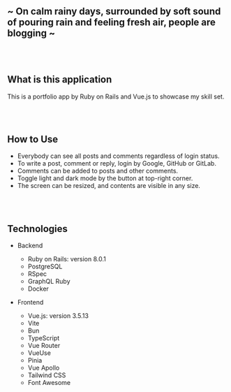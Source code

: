 ## ~ On calm rainy days, surrounded by soft sound of pouring rain and feeling fresh air, people are blogging ~

<br />
<br />

## What is this application

This is a portfolio app by Ruby on Rails and Vue.js to showcase my skill set.

<br />
<br />

## How to Use

- Everybody can see all posts and comments regardless of login status.
- To write a post, comment or reply, login by Google, GitHub or GitLab.
- Comments can be added to posts and other comments.
- Toggle light and dark mode by the button at top-right corner.
- The screen can be resized, and contents are visible in any size.

<br />
<br />

## Technologies

- Backend

  - Ruby on Rails: version 8.0.1
  - PostgreSQL
  - RSpec
  - GraphQL Ruby
  - Docker

- Frontend
  - Vue.js: version 3.5.13
  - Vite
  - Bun
  - TypeScript
  - Vue Router
  - VueUse
  - Pinia
  - Vue Apollo
  - Tailwind CSS
  - Font Awesome

